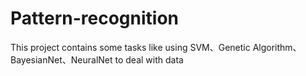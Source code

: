 # Pattern-recognition
 This project contains some tasks like using SVM、Genetic Algorithm、BayesianNet、NeuralNet to deal with data
